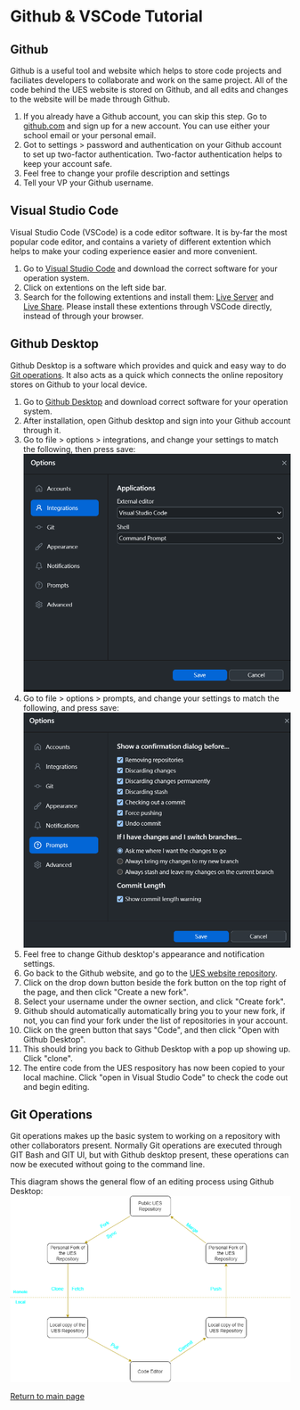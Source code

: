 # Github & VSCode Tutorial

## Github
Github is a useful tool and website which helps to store code projects and faciliates developers to collaborate and work on the same project. All of the code behind the UES website is stored on Github, and all edits and changes to the website will be made through Github.

1. If you already have a Github account, you can skip this step. Go to [github.com](https://github.com/) and sign up for a new account. You can use either your school email or your personal email.
2. Got to settings > password and authentication on your Github account to set up two-factor authentication. Two-factor authentication helps to keep your account safe.
3. Feel free to change your profile description and settings
4. Tell your VP your Github username.

## Visual Studio Code

Visual Studio Code (VSCode) is a code editor software. It is by-far the most popular code editor, and contains a variety of different extention which helps to make your coding experience easier and more convenient.

1. Go to [Visual Studio Code](https://code.visualstudio.com/Download) and download the correct software for your operation system.
2. Click on extentions on the left side bar.
3. Search for the following extentions and install them: [Live Server](https://marketplace.visualstudio.com/items?itemName=ritwickdey.LiveServer) and [Live Share](https://marketplace.visualstudio.com/items?itemName=MS-vsliveshare.vsliveshare). Please install these extentions through VSCode directly, instead of through your browser.

## Github Desktop
Github Desktop is a software which provides and quick and easy way to do [Git operations](#git-operations). It also acts as a quick which connects the online repository stores on Github to your local device.

1. Go to [Github Desktop](https://desktop.github.com/) and download correct software for your operation system.
2. After installation, open Github desktop and sign into your Github account through it.
3. Go to file > options > integrations, and change your settings to match the following, then press save: ![](desktop-integrations.png)
4. Go to file > options > prompts, and change your settings to match the following, and press save: ![](desktop-settings.png)
5. Feel free to change Github desktop's appearance and notification settings.
6. Go back to the Github website, and go to the [UES website repository](https://github.com/uesucsd/UES-Website).
7. Click on the drop down button beside the fork button on the top right of the page, and then click "Create a new fork".
8. Select your username under the owner section, and click "Create fork".
9. Github should automatically automatically bring you to your new fork, if not, you can find your fork under the list of repositories in your account.
10. Click on the green button that says "Code", and then click "Open with Github Desktop".
11. This should bring you back to Github Desktop with a pop up showing up. Click "clone".
12. The entire code from the UES respository has now been copied to your local machine. Click "open in Visual Studio Code" to check the code out and begin editing.

## Git Operations
Git operations makes up the basic system to working on a repository with other collaborators present. Normally Git operations are executed through GIT Bash and GIT UI, but with Github desktop present, these operations can now be executed without going to the command line.

This diagram shows the general flow of an editing process using Github Desktop: ![](git-operations.drawio.png)


[Return to main page](README.md)